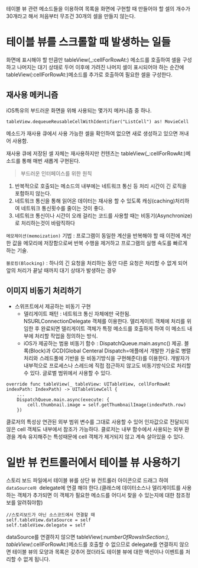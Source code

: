 테이블 뷰 관련 메소드들을 이용하여 목록을 화면에 구현할 때 만들어야 할 셀의 개수가 30개라고 해서 처음부터 무조건 30개의 셀을 만들지 않는다.

# 테이블 뷰를 스크롤할 때 발생하는 일들

화면에 표시해야 할 만큼만 tableView(_:cellForRowAt:) 메소드를 호출하여 셀을 구성하고 나머지는 대기 상태로 두어 이후에 가려진 나머지 셀이 표시되어야 하는 순간에 tableView(:cellForRowAt:)메소드를 추가로 호출하여 필요한 셀을 구성한다.

## 재사용 메커니즘

iOS특유의 부드러운 화면을 위해 사용되는 몇가지 메커니즘 중 하나.

```
tableView.dequeueReusableCellWithIdentifier("ListCell") as! MovieCell
```
메소드가 재사용 큐에서 사용 가능한 셀을 확인하여 없으면 새로 생성하고 있으면 꺼내어 사용함.

재사용 큐에 저장된 셀 자체는 재사용하지만 컨텐츠는 tableView(_:cellForRowAt:)메소드를 통해 매번 새롭게 구현된다.

> 부드러운 인터페이스를 위한 원칙
1. 반복적으로 호출되는 메소드의 내부에는 네트워크 통신 등 처리 시간이 긴 로직을 포함하지 않는다.
2. 네트워크 통신을 통해 읽어온 데이터는 재사용 할 수 있도록 캐싱(caching)처리하여 네트워크 통신횟수를 줄이는 것이 좋다.
3. 네트워크 통신이나 시간이 오래 걸리는 코드를 사용할 때는 비동기(Asynchronize)로 처리하는것이 바람직하다

`메모제이션(memoization)` 기법 : 프로그램이 동일한 계산을 반복해야 할 때 이전에 계산한 값을 메모리에 저장함으로써 반복 수행을 제거하고 프로그램의 실행 속도를 빠르게 하는 기술.

`블로킹(Blocking)` : 하나의 긴 요청을 처리하는 동안 다른 요청은 처리할 수 없게 되어 앞의 처리가 끝날 때까지 대기 상태가 발생하는 경우

## 이미지 비동기 처리하기

* 스위프트에서 제공하는 비동기 구현
    * 델리게이트 패턴 : 네트워크 통신 자체에만 국한됨. NSURLConnectionDelegate 객체를 이용한다. 델리게이트 객체에 처리를 위임한 후 완료되면 델리게이트 객체가 특정 메소드를 호출하게 하여 이 메소드 내부에 처리할 작업을 정의하는 방식.
    * iOS가 제공하는 범용 비동기 함수 : DispatchQueue.main.async() 제공. 블록(Block)과 GCD(Global Centeral Dispatch=애플에서 개발한 기술로 병렬처리와 스레드풀에 기반을 둔 비동기방식을 구현해준다)를 이용한다. 개발자가 내부적으로 프로세스나 스레드에 직접 접근하지 않고도 비동기방식으로 처리할 수 있다. 글로벌 범위에서 사용할 수 있다.

```
override func tableView(_ tableView: UITableView, cellForRowAt indexPath: IndexPath) -> UITableViewCell {
    ...
    DispatchQueue.main.async(execute: {
        cell.thumbnail.image = self.getThumbnailImage(indexPath.row)
    })
```

클로저의 특성상 연관된 외부 범위 변수를 그대로 사용할 수 있어 인자값으로 전달되지 않은 cell 객체도 내부에서 참조가 가능하다. 클로저는 내부 함수에서 사용되는 외부 환경을 계속 유지해주는 특성때문에 cell 객체가 제거되지 않고 계속 살아있을 수 있다.

# 일반 뷰 컨트롤러에서 테이블 뷰 사용하기

스토리 보드 파일에서 테이블 뷰를 상단 뷰 컨트롤러 아이콘으로 드래그 하여 `dataSource와 `delegate에 연결 해야 한다.(클래스에 데이터소스나 델리게이트를 사용하는 객체가 추가되면 이 객체가 필요한 메소드를 어디서 찾을 수 있는지에 대한 참조정보를 알려줘야함)

```
//스토리보드가 아닌 소스코드에서 연결할 때
self.tableView.dataSource = self
self.tableView.delegate = self
```

dataSource를 연결하지 않으면 tableView(_:numberOfRowsInSection:), tableView(_:cellForRowAt:)메소드를 호출할 수 없으므로 delegate를 연결하지 않으면 테이블 뷰의 모양과 목록은 갖추어 졌더라도 테이블 뷰에 대한 액션이나 이벤트를 처리할 수 없게 됩니다.